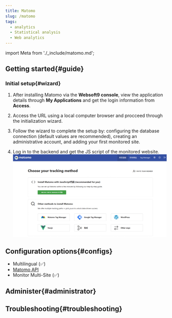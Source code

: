 ```yaml
---
title: Matomo
slug: /matomo
tags:
  - analytics
  - Statistical analysis
  - Web analytics
---
```


import Meta from './_include/matomo.md';

<Meta name="meta" />

## Getting started{#guide}

### Initial setup{#wizard}

1. After installing Matomo via the **Websoft9 console**, view the application details through **My Applications** and get the login information from **Access**.  

2. Access the URL using a local computer browser and procceed through the initialization wizard. 

3. Follow the wizard to complete the setup by: configuring the database connection (default values are recommended), creating an administrative account, and adding your first monitored site.
  
4. Log in to the backend and get the JS script of the monitored website.
  ![](./assets//matomo-backend-websoft9.png)


## Configuration options{#configs}

- Multilingual (✅)
- [Matomo API](https://matomo.org/guide/apis/)
- Monitor Multi-Site (✅)

## Administer{#administrator}

## Troubleshooting{#troubleshooting}

